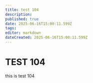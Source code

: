 ```yaml
---
title: test 104
description: 
published: true
date: 2025-06-16T15:00:11.599Z
tags: 
editor: markdown
dateCreated: 2025-06-16T15:00:11.599Z
---
```


# TEST 104
this is test 104
